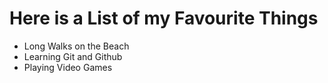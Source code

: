 # Here is a List of my Favourite Things 
- Long Walks on the Beach
- Learning Git and Github 
- Playing Video Games
